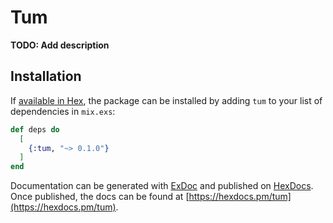 # Tum

**TODO: Add description**

## Installation

If [available in Hex](https://hex.pm/docs/publish), the package can be installed
by adding `tum` to your list of dependencies in `mix.exs`:

```elixir
def deps do
  [
    {:tum, "~> 0.1.0"}
  ]
end
```

Documentation can be generated with [ExDoc](https://github.com/elixir-lang/ex_doc)
and published on [HexDocs](https://hexdocs.pm). Once published, the docs can
be found at [https://hexdocs.pm/tum](https://hexdocs.pm/tum).

